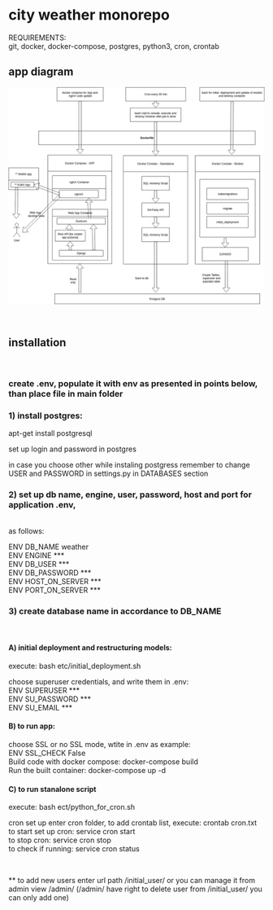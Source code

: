 # city weather monorepo 


REQUIREMENTS: <br>
git, docker, docker-compose, postgres, python3, cron, crontab <br>

<h2> app diagram </h2>

![app diagram](city_weather_diagram.png)


<br> 


<h2> installation </h2> <br>

<h3> create .env, populate it with env as presented in points below, than place file in main folder </h3>

<h3> 1) install postgres: </h3>
apt-get install postgresql <br>

set up login and password in postgres <br>

in case you choose other while instaling postgress remember to change USER and PASSWORD in settings.py in DATABASES section <br>

<H3> 2) set up db name, engine, user, password, host and port for application .env, </h3> <br> 
as follows: <br>

ENV DB_NAME weather <br>
ENV ENGINE *** <br>
ENV DB_USER *** <br>
ENV DB_PASSWORD *** <br>
ENV HOST_ON_SERVER *** <br>
ENV PORT_ON_SERVER *** <br>


<h3> 3) create database name in accordance to DB_NAME </h3> <br>

<h4> A) initial deployment and restructuring models: </h4>
execute: bash etc/initial_deployment.sh <br>

choose superuser credentials, and write them in .env: <br>
ENV SUPERUSER *** <br>
ENV SU_PASSWORD *** <br>
ENV SU_EMAIL *** <br>


<h4> B) to run app: </h4>
choose SSL or no SSL mode, wtite in .env as example: <br>
ENV SSL_CHECK False
<br>
Build code with docker compose: docker-compose build <br>
Run the built container: docker-compose up -d 

<h4> C) to run stanalone script </h4>

execute: bash ect/python_for_cron.sh

cron set up enter cron folder, to add crontab list, execute: crontab cron.txt
to start set up cron: service cron start <br>
to stop cron: service cron stop <br>
to check if running:
service cron status

<br>

** to add new users enter url path /initial_user/ or you can manage it from admin view /admin/ 
(/admin/ have right to delete user from /initial_user/ you can only add one)










